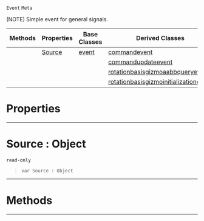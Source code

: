  `Event` `Meta`



(NOTE) Simple event for general signals.

|Methods|Properties|Base Classes|Derived Classes|
|---|---|---|---|
| |[Source](objectevent.md#source-object)|[event](event.md)|[commandevent](commandevent.md)|
| | | |[commandupdateevent](commandupdateevent.md)|
| | | |[rotationbasisgizmoaabbqueryevent](rotationbasisgizmoaabbqueryevent.md)|
| | | |[rotationbasisgizmoinitializationevent](rotationbasisgizmoinitializationevent.md)|


 #  Properties


---  
 #  Source : Object

 `read-only`

> 
> ```TS:Nada
> var Source : Object


---  
 #  Methods


---  
 

 